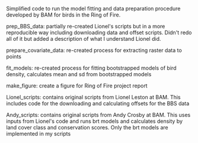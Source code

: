 Simplified code to run the model fitting and data preparation procedure
developed by BAM for birds in the Ring of Fire. 


prep_BBS_data: partially re-created Lionel's scripts but in a more reproducible
way including downloading data and offset scripts. Didn't redo all of it but
added a description of what I understand Lionel did.

prepare_covariate_data: re-created process for extracting raster data to points

fit_models: re-created process for fitting bootstrapped models of bird density, 
calculates mean and sd from bootstrapped models

make_figure: create a figure for Ring of Fire project report 

Lionel_scripts: contains original scripts from Lionel Leston at BAM. This
includes code for the downloading and calculating offsets for the BBS data  

Andy_scripts: contains original scripts from Andy Crosby at BAM. This uses
inputs from Lionel's code and runs brt models and calculates density by land
cover class and conservation scores. Only the brt models are implemented in my
scripts
